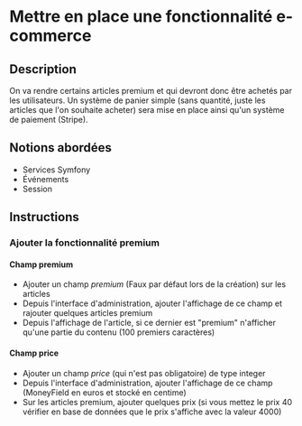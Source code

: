 # Mettre en place une fonctionnalité e-commerce

## Description

On va rendre certains articles premium et qui devront donc être achetés par les utilisateurs.
Un système de panier simple (sans quantité, juste les articles que l'on souhaite acheter) sera mise en place ainsi qu'un système de paiement (Stripe).

## Notions abordées

* Services Symfony
* Événements
* Session

## Instructions

### Ajouter la fonctionnalité premium

#### Champ premium

* Ajouter un champ *premium* (Faux par défaut lors de la création) sur les articles
* Depuis l'interface d'administration, ajouter l'affichage de ce champ et rajouter quelques articles premium
* Depuis l'affichage de l'article, si ce dernier est "premium" n'afficher qu'une partie du contenu (100 premiers caractères)

#### Champ price

* Ajouter un champ *price* (qui n'est pas obligatoire) de type integer
* Depuis l'interface d'administration, ajouter l'affichage de ce champ (MoneyField en euros et stocké en centime)
* Sur les articles premium, ajouter quelques prix (si vous mettez le prix 40 vérifier en base de données que le prix s'affiche avec la valeur 4000)

